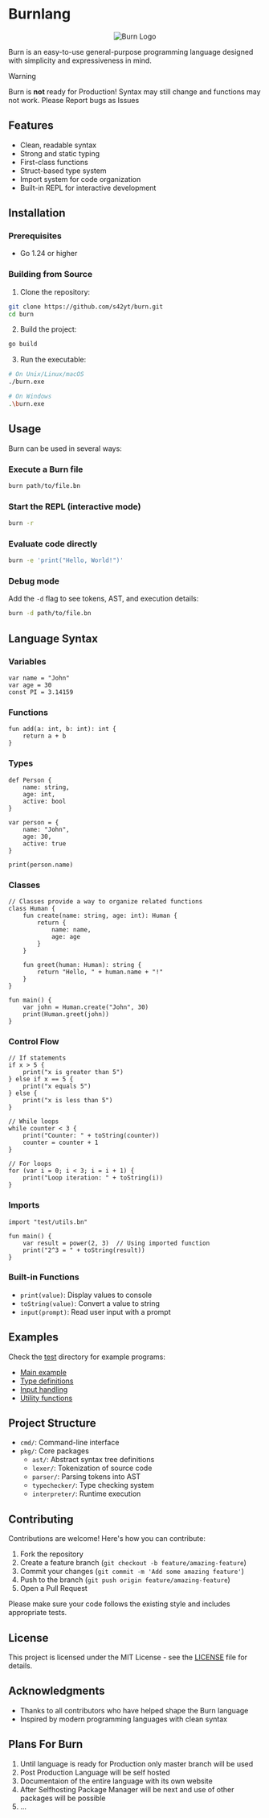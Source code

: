# Burnlang

<p align="center">
    <img src="https://github.com/s42yt/assets/blob/master/assets/burnlang/burn-logo.png" alt="Burn Logo">
</p>

Burn is an easy-to-use general-purpose programming language designed with simplicity and expressiveness in mind.

> [!WARNING]
> Burn is **not** ready for Production! Syntax may still change and functions may not work. Please Report bugs as Issues


## Features

- Clean, readable syntax
- Strong and static typing
- First-class functions
- Struct-based type system
- Import system for code organization
- Built-in REPL for interactive development

## Installation

### Prerequisites

- Go 1.24 or higher

### Building from Source

1. Clone the repository:
```sh
git clone https://github.com/s42yt/burn.git
cd burn
```

2. Build the project:
```sh
go build
```

3. Run the executable:
```sh
# On Unix/Linux/macOS
./burn.exe

# On Windows
.\burn.exe
```

## Usage

Burn can be used in several ways:

### Execute a Burn file

```sh
burn path/to/file.bn
```

### Start the REPL (interactive mode)

```sh
burn -r
```

### Evaluate code directly

```sh
burn -e 'print("Hello, World!")'
```

### Debug mode

Add the `-d` flag to see tokens, AST, and execution details:

```sh
burn -d path/to/file.bn
```

## Language Syntax

### Variables

```bn
var name = "John"
var age = 30
const PI = 3.14159
```

### Functions

```bn
fun add(a: int, b: int): int {
    return a + b
}
```

### Types

```bn
def Person {
    name: string,
    age: int,
    active: bool
}

var person = {
    name: "John",
    age: 30,
    active: true
}

print(person.name)
```

### Classes

```bn
// Classes provide a way to organize related functions
class Human {
    fun create(name: string, age: int): Human {
        return {
            name: name,
            age: age
        }
    }
    
    fun greet(human: Human): string {
        return "Hello, " + human.name + "!"
    }
}

fun main() {
    var john = Human.create("John", 30)
    print(Human.greet(john))
}
``` 

### Control Flow

```bn
// If statements
if x > 5 {
    print("x is greater than 5")
} else if x == 5 {
    print("x equals 5")
} else {
    print("x is less than 5")
}

// While loops
while counter < 3 {
    print("Counter: " + toString(counter))
    counter = counter + 1
}

// For loops
for (var i = 0; i < 3; i = i + 1) {
    print("Loop iteration: " + toString(i))
}
```

### Imports

```bn
import "test/utils.bn"

fun main() {
    var result = power(2, 3)  // Using imported function
    print("2^3 = " + toString(result))
}
```

### Built-in Functions

- `print(value)`: Display values to console
- `toString(value)`: Convert a value to string
- `input(prompt)`: Read user input with a prompt

## Examples

Check the [test](test/) directory for example programs:

- [Main example](test/main.bn)
- [Type definitions](test/type.bn)
- [Input handling](test/input.bn)
- [Utility functions](test/utils.bn)

## Project Structure

- `cmd/`: Command-line interface
- `pkg/`: Core packages
  - `ast/`: Abstract syntax tree definitions
  - `lexer/`: Tokenization of source code
  - `parser/`: Parsing tokens into AST
  - `typechecker/`: Type checking system
  - `interpreter/`: Runtime execution

## Contributing

Contributions are welcome! Here's how you can contribute:

1. Fork the repository
2. Create a feature branch (`git checkout -b feature/amazing-feature`)
3. Commit your changes (`git commit -m 'Add some amazing feature'`)
4. Push to the branch (`git push origin feature/amazing-feature`)
5. Open a Pull Request

Please make sure your code follows the existing style and includes appropriate tests.

## License

This project is licensed under the MIT License - see the [LICENSE](LICENSE) file for details.

## Acknowledgments

- Thanks to all contributors who have helped shape the Burn language
- Inspired by modern programming languages with clean syntax


## Plans For Burn

1. Until language is ready for Production only master branch will be used
2. Post Production Language will be self hosted
3. Documentaion of the entire language with its own website
4. After Selfhosting Package Manager will be next and use of other packages will be possible
5. ...
